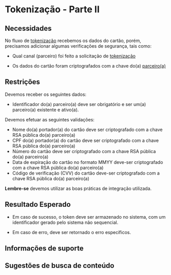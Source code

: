 # Tokenização - Parte II

## Necessidades

No fluxo de [tokenização](005-tokenizacao-parte-I.md) recebemos os dados do cartão, porém, precisamos adicionar algumas 
verificações de segurança, tais como:
 
- Qual canal (parceiro) foi feito a solicitação de [tokenização](005-tokenizacao-parte-I.md)

- Os dados do cartão foram criptografados com a chave do(a) [parceiro(a)](../01-parceiro/005-cricao-parceiro-parte-I.md)
   
## Restrições

Devemos receber os seguintes dados:

- Identificador do(a) parceiro(a) deve ser obrigatório e ser um(a) parceiro(a) existente e ativo(a).

Devemos efetuar as seguintes validações:

- Nome do(a) portador(a) do cartão deve ser criptografado com a chave RSA pública do(a) parceiro(a)
- CPF do(a) portador(a) do cartão deve ser criptografado com a chave RSA pública do(a) parceiro(a)
- Número do cartão deve ser criptografado com a chave RSA pública do(a) parceiro(a)
- Data de expiração do cartão no formato MMYY deve-ser criptografado com a chave RSA pública do(a) parceiro(a)
- Código de verificação (CVV) do cartão deve-ser criptografado com a chave RSA pública do(a) parceiro(a)

**Lembre-se** devemos utilizar as boas práticas de integração utilizada.

## Resultado Esperado

- Em caso de sucesso, o token deve ser armazenado no sistema, com um identificador gerado pelo sistema não sequencial.

- Em caso de erro, deve ser retornado o erro específicos.

## Informações de suporte

## Sugestões de busca de conteúdo